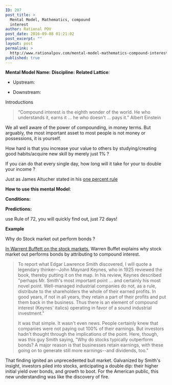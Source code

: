 ```yaml
---
ID: 207
post_title: >
  Mental Model, Mathematics, compound
  interest
author: Rational POV
post_date: 2016-09-08 01:21:02
post_excerpt: ""
layout: post
permalink: >
  http://www.rationalpov.com/mental-model-mathematics-compound-interest/
published: true
---
```

**Mental Model Name:** **Discipline:** **Related Lattice**:

*   Upstream:

*   Downstream:

Introductions


> “Compound interest is the eighth wonder of the world. He who understands it, earns it ... he who doesn't ... pays it.” Albert Einstein

We all well aware of the power of compounding, in money terms. But arguably, the most important asset to most people is not money or possessions, it is yourself.

How hard is that you increase your value to others by studying/creating good habits/acquire new skill by merely just 1% ?

If you can do that every single day, how long will it take for your to double your income ?

Just as James Altucher stated in his [one percent rule][2]

****How to use this mental Model****:

**Conditions:**

**Predictions:**





use Rule of 72, you will quickly find out, just 72 days!

**Example**

Why do Stock market out perform bonds ?

[In Warrent Buffett on the stock markets][3], Warren Buffet explains why stock market out performs bonds by attributing to compound interest.

> To report what Edgar Lawrence Smith discovered, I will quote a legendary thinker--John Maynard Keynes, who in 1925 reviewed the book, thereby putting it on the map. In his review, Keynes described "perhaps Mr. Smith's most important point ... and certainly his most novel point. Well-managed industrial companies do not, as a rule, distribute to the shareholders the whole of their earned profits. In good years, if not in all years, they retain a part of their profits and put them back in the business. Thus there is an element of compound interest (Keynes' italics) operating in favor of a sound industrial investment."
> 
> It was that simple. It wasn't even news. People certainly knew that companies were not paying out 100% of their earnings. But investors hadn't thought through the implications of the point. Here, though, was this guy Smith saying, "Why do stocks typically outperform bonds? A major reason is that businesses retain earnings, with these going on to generate still more earnings--and dividends, too."

That finding ignited an unprecedented bull market. Galvanized by Smith's insight, investors piled into stocks, anticipating a double dip: their higher initial yield over bonds, and growth to boot. For the American public, this new understanding was like the discovery of fire.

 [1]: https://en.wikipedia.org/wiki/Rule_of_72
 [2]: http://www.jamesaltucher.com/2015/08/habits-one-percent/
 [3]: http://archive.fortune.com/magazines/fortune/fortune_archive/2001/12/10/314691/index.htm